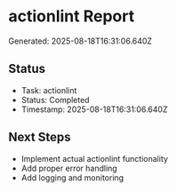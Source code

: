 # actionlint Report

Generated: 2025-08-18T16:31:06.640Z

## Status
- Task: actionlint
- Status: Completed
- Timestamp: 2025-08-18T16:31:06.640Z

## Next Steps
- Implement actual actionlint functionality
- Add proper error handling
- Add logging and monitoring

